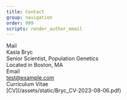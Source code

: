 ```yaml
---
title: Contact
group: navigation
order: 999
scripts: render_author_email
---
```

<div class="title">Mail</div>
Kasia Bryc<br/>
Senior Scientist, Population Genetics<br/>
Located in Boston, MA<br/>

<div class="title">Email</div>
<a id="email" href="#!">test@example.com</a>

<div class="title">Curriculum Vitae</div>
[CV](/assets/static/Bryc_CV-2023-08-06.pdf)
